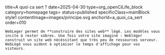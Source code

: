 title=A quoi ca sert ? 
date=2025-04-30
type=org_openCiLife_block
category=homepage
tags=
status=published
specificClass=mainBlock style1
contentImage=images/principe.svg
anchorId=a_quoi_ca_sert
order=010
~~~~~~
WebLeger permet de **construire des sites web** lègé. Les modèles vous incite à rester sobres. Une fois votre site imaginé : Weblèger construit un site web nécéssitant que très peu de ressources serveur. WebLègé vous aident à optimiser le temps d'affichage pour vos visteurs.